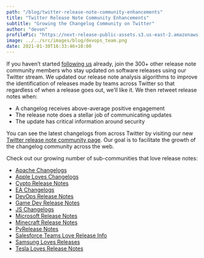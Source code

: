 ```yaml
---
path: "/blog/twitter-release-note-community-enhancements"
title: "Twitter Release Note Community Enhancements"
subtitle: "Growing the Changelog Community on Twitter"
author: "devon"
profilePic: "https://next-release-public-assets.s3.us-east-2.amazonaws.com/devon_profile_pic.png"
image: ../../src/images/blog/devops_team.png
date: 2021-01-30T16:33:46+10:00
---
```


If you haven’t started [following us](https://twitter.com/nextreleaseio)
already, join the 300+ other release note community members who stay
updated on software releases using our Twitter stream. We updated our
release note analysis algorithms to improve the identification of releases
made by teams across Twitter so that regardless of when a release goes out,
we’ll like it. We then retweet release notes when:

-   A changelog receives above-average positive engagement
-   The release note does a stellar job of communicating updates
-   The update has critical information around security

You can see the latest changelogs from across Twitter by visiting
our new [Twitter release note community page](https://www.nextrelease.io/twitter-community/showcase).
Our goal is to facilitate the growth of the changelog community across
the web.

Check out our growing number of sub-communities that love release notes:

-   [Apache Changelogs](https://twitter.com/i/lists/1356261657505357828)
-   [Apple Loves Changelogs](https://twitter.com/i/lists/1355133184015560706)
-   [Cypto Release Notes](https://twitter.com/i/lists/1356263606384553987)
-   [EA Changelogs](https://twitter.com/i/lists/1356260308499783680)
-   [DevOps Release Notes](https://twitter.com/i/lists/1356265521809911808)
-   [Game Dev Release Notes](https://twitter.com/i/lists/1356262470172758016)
-   [JS Changelogs](https://twitter.com/i/lists/1356262344955985920)
-   [Microsoft Release Notes](https://twitter.com/i/lists/1355131891129741312)
-   [Minecraft Release Notes](https://twitter.com/i/lists/1355132823829696513)
-   [PyRelease Notes](https://twitter.com/i/lists/1356261238678941697)
-   [Salesforce Teams Love Release Info](https://twitter.com/i/lists/1347786266142765056)
-   [Samsung Loves Releases](https://twitter.com/i/lists/1355132083065270273)
-   [Tesla Loves Release Notes](https://twitter.com/i/lists/1342975396627812352)

